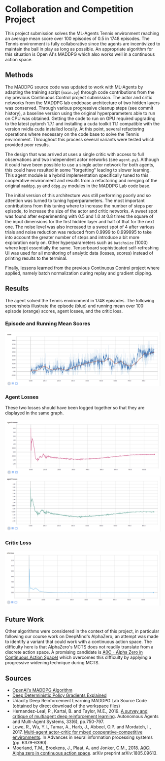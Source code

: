 # Collaboration and Competition Project

This project submission solves the ML-Agents Tennis environment reaching an average mean score over 100 episodes of 0.5 in 1748 episodes. The Tennis environment is fully collaborative since the agents are incentivized to maintain the ball in play as long as possible.  An appropriate algorithm for this situation is Open AI's MADDPG which also works well in a continuous action space.

## Methods

The MADDPG source code was updated to work with ML-Agents by adapting the training script (`main.py`) through code contributions from the my previous Continuous Control project submission.  The actor and critic networks from the MADDPG lab codebase architecture of two hidden layers was conserved. Through various progressive cleanup steps (see commit history), a baseline version using the original hyperparameters able to run on CPU was obtained.  Getting the code to run on GPU required upgrading to the latest pytorch 1.7.1 and installing a cuda toolkit 11.1 compatible with the version nvidia cuda installed locally.  At this point, several refactoring operations where necessary on the code base to solve the Tennis environment.  Throughout this process several variants were tested which provided poor results.  

The design that was arrived at uses a single critic with access to full observations and two independent actor networks (see `agent.py`).  Although it could have been possible to use a single actor network for both agents, this could have resulted in some "forgetting" leading to slower learning. This agent module is a hybrid implementation specifically tuned to this cooperative environment and results from a refactoring and merging of the original `maddpg.py` and `ddpg.py` modules in the MADDPG Lab code base. 

The initial version of this architecture was still performing poorly and so attention was turned to tuning hyperparameters.  The most important contributions from this tuning where to increase the number of steps per episode, to increase the size of the actor and critic networks.  A sweet spot was found after experimenting with 0.5 and 1.0 at 0.8 times the square of the input dimensions for the first hidden layer and half of that for the next one.  The noise level was also increased to a sweet spot of 4 after various trials and noise reduction was reduced from 0.9999 to 0.999995 to take into account the greater number of steps and introduce a bit more exploration early on. Other hyperparameters such as `batchsize` (1000) where kept essentially the same. Tensorboard sophisticated self-refreshing UI was used for all monitoring of analytic data (losses, scores) instead of printing results to the terminal.

Finally, lessons learned from the previous Continuous Control project where applied, namely batch normalization during replay and gradient clipping.

## Results

The agent solved the Tennis environment in 1748 episodes.  The following screenshots illustrate the episode (blue) and running mean over 100 episode (orange) scores, agent losses, and the critic loss.

### Episode and Running Mean Scores

![Episode and Running Mean Scores](images/score.png)

### Agent Losses

These two losses should have been logged together so that they are displayed in the same graph.

![Agent 0 Loss](images/agent0-losses.png)
![Agent 1 Loss](images/agent1-losses.png)

### Critic Loss

![Critic Loss](images/critic-losses.png)
## Future Work

Other algorithms were considered in the context of this project, in particular following our course work on DeepMind's AlphaZero, an attempt was made to identify a variant that could work with a continuous action space.  The difficulty here is that AlphaZero's MCTS does not readily translate from a discrete action space.  A promising candidate is [A0C - Alpha Zero in Continuous Action Space)](https://arxiv.org/pdf/1805.09613.pdf) which overcomes this difficulty by applying a progressive widening technique during MCTS.

## Sources

- [OpenAI's MADDPG Algorithm](https://towardsdatascience.com/openais-multi-agent-deep-deterministic-policy-gradients-maddpg-9d2dad34c82)
- [Deep Deterministic Policy Gradients Explained](https://towardsdatascience.com/deep-deterministic-policy-gradients-explained-2d94655a9b7b)
- Udacity Deep Reinforcement Learning MADDPG Lab Source Code (obtained by direct download of the workspace files)
- Hernandez-Leal, P., Kartal, B. and Taylor, M.E., 2019. [A survey and critique of multiagent deep reinforcement learning](https://arxiv.org/pdf/1810.05587.pdf). Autonomous Agents and Multi-Agent Systems, 33(6), pp.750-797.
- Lowe, R., Wu, Y.I., Tamar, A., Harb, J., Abbeel, O.P. and Mordatch, I., 2017. [Multi-agent actor-critic for mixed cooperative-competitive environments](https://papers.nips.cc/paper/2017/file/68a9750337a418a86fe06c1991a1d64c-Paper.pdf). In Advances in neural information processing systems (pp. 6379-6390).
- Moerland, T.M., Broekens, J., Plaat, A. and Jonker, C.M., 2018. [A0C: Alpha zero in continuous action space](https://arxiv.org/pdf/1805.09613.pdf). arXiv preprint arXiv:1805.09613.
